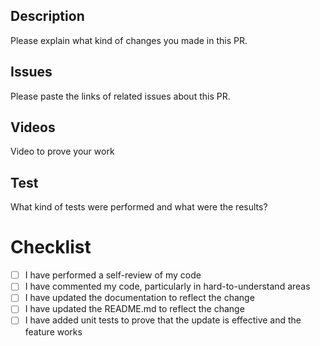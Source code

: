 ## Description

Please explain what kind of changes you made in this PR.

## Issues

Please paste the links of related issues about this PR.

## Videos

Video to prove your work

## Test

What kind of tests were performed and what were the results?

# Checklist

- [ ] I have performed a self-review of my code
- [ ] I have commented my code, particularly in hard-to-understand areas
- [ ] I have updated the documentation to reflect the change
- [ ] I have updated the README.md to reflect the change
- [ ] I have added unit tests to prove that the update is effective and the feature works
